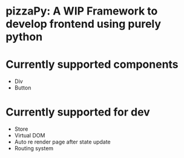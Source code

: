 # pizzaPy: A WIP Framework to develop frontend using purely python

# Currently supported components
* Div 
* Button

# Currently supported for dev
* Store 
* Virtual DOM
* Auto re render page after state update
* Routing system
